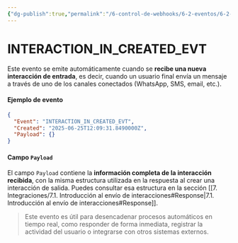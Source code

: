 ```yaml
---
{"dg-publish":true,"permalink":"/6-control-de-webhooks/6-2-eventos/6-2-1-interaction-in-created-evt/"}
---
```


# INTERACTION_IN_CREATED_EVT

Este evento se emite automáticamente cuando se **recibe una nueva interacción de entrada**, es decir, cuando un usuario final envía un mensaje a través de uno de los canales conectados (WhatsApp, SMS, email, etc.).

#### Ejemplo de evento

```json
{
  "Event": "INTERACTION_IN_CREATED_EVT",
  "Created": "2025-06-25T12:09:31.8490000Z",
  "Payload": {}
}
```

#### Campo `Payload`

El campo `Payload` contiene la **información completa de la interacción recibida**, con la misma estructura utilizada en la respuesta al crear una interacción de salida. Puedes consultar esa estructura en la sección  [[7. Integraciones/7.1. Introducción al envío de interacciones#Response\|7.1. Introducción al envío de interacciones#Response]].

> Este evento es útil para desencadenar procesos automáticos en tiempo real, como responder de forma inmediata, registrar la actividad del usuario o integrarse con otros sistemas externos.

